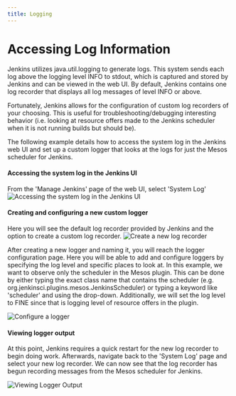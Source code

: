 ```yaml
---
title: Logging
---
```


# Accessing Log Information

Jenkins utilizes java.util.logging to generate logs. This system sends each log above the logging level INFO to stdout, which is captured and stored by Jenkins and can be viewed in the web UI. By default, Jenkins contains one log recorder that displays all log messages of level INFO or above. 

Fortunately, Jenkins allows for the configuration of custom log recorders of your choosing. This is useful for troubleshooting/debugging interesting behavior (i.e. looking at resource offers made to the Jenkins scheduler when it is not running builds but should be).

The following example details how to access the system log in the Jenkins web UI and set up a custom logger that looks at the logs for just the Mesos scheduler for Jenkins.


#### Accessing the system log in the Jenkins UI


From the 'Manage Jenkins' page of the web UI, select 'System Log'
![Accessing the system log in the Jenkins UI]({{site.baseurl}}/img/access-system-log.png)


#### Creating and configuring a new custom logger


Here you will see the default log recorder provided by Jenkins and the option to create a custom log recorder.
![Create a new log recorder]({{site.baseurl}}/img/create-log-recorder.png)


After creating a new logger and naming it, you will reach the logger configuration page. Here you will be able to add and configure loggers by specifying the log level and specific places to look at. In this example, we want to observe only the scheduler in the Mesos plugin. This can be done by either typing the exact class name that contains the scheduler (e.g. org.jenkinsci.plugins.mesos.JenkinsScheduler) or typing a keyword like 'scheduler' and using the drop-down. Additionally, we will set the log level to FINE since that is logging level of resource offers in the plugin. 

![Configure a logger]({{site.baseurl}}/img/logger-configuration.png)

#### Viewing logger output
At this point, Jenkins requires a quick restart for the new log recorder to begin doing work. Afterwards, navigate back to the 'System Log' page and select your new log recorder. We can now see that the log recorder has begun recording messages from the Mesos scheduler for Jenkins.

![Viewing Logger Output]({{site.baseurl}}/img/log.png)